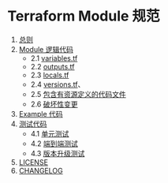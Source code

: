 # Terraform Module 规范

1. [总则](./总则.md)
2. [Module 逻辑代码](./逻辑代码/readme.md)
    - 2.1 [variables.tf](./逻辑代码/variables.tf.md)
    - 2.2 [outputs.tf](./逻辑代码/outputs.tf.md)
    - 2.3 [locals.tf](./逻辑代码/locals.tf.md)
    - 2.4 [versions.tf](./逻辑代码/versions.tf.md)、
    - 2.5 [包含有资源定义的代码文件](./逻辑代码/resource.md)
    - 2.6 [破坏性变更](./逻辑代码/破坏性变更.md)
3. [Example 代码](./演示代码.md)
4. [测试代码](./测试代码/测试代码.md)
    - 4.1 [单元测试](./测试代码/单元测试.md)
    - 4.2 [端到端测试](./测试代码/端到端测试.md)
    - 4.3 [版本升级测试](./测试代码/版本升级测试.md)
6. [LICENSE](./LICENSE_说明.md)
7. [CHANGELOG](./CHANGELOG_说明.md)
